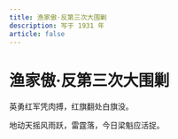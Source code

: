 ```yaml
---
title: 渔家傲·反第三次大围剿
description: 写于 1931 年
article: false
---
```


# 渔家傲·反第三次大围剿

英勇红军凭肉搏，红旗翻处白旗没。

地动天摇风雨跃，雷霆落，今日梁魁应活捉。

